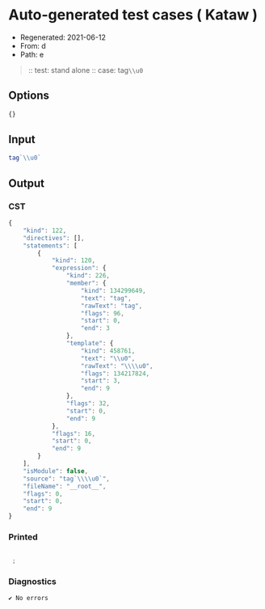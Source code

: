 # Auto-generated test cases ( Kataw )
- Regenerated: 2021-06-12
- From: d
- Path: e
> :: test: stand alone
> :: case: tag`\\u0`
## Options

`````js
{}
`````
## Input

`````js
tag`\\u0`
`````
## Output

### CST

```javascript
{
    "kind": 122,
    "directives": [],
    "statements": [
        {
            "kind": 120,
            "expression": {
                "kind": 226,
                "member": {
                    "kind": 134299649,
                    "text": "tag",
                    "rawText": "tag",
                    "flags": 96,
                    "start": 0,
                    "end": 3
                },
                "template": {
                    "kind": 458761,
                    "text": "\\u0",
                    "rawText": "\\\\u0",
                    "flags": 134217824,
                    "start": 3,
                    "end": 9
                },
                "flags": 32,
                "start": 0,
                "end": 9
            },
            "flags": 16,
            "start": 0,
            "end": 9
        }
    ],
    "isModule": false,
    "source": "tag`\\\\u0`",
    "fileName": "__root__",
    "flags": 0,
    "start": 0,
    "end": 9
}
```

### Printed

```javascript

 ; 
```

### Diagnostics

```javascript
✔ No errors
```

